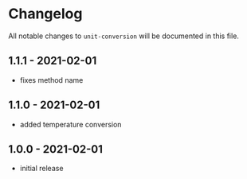 # Changelog

All notable changes to `unit-conversion` will be documented in this file.


## 1.1.1 - 2021-02-01

- fixes method name

## 1.1.0 - 2021-02-01

- added temperature conversion

## 1.0.0 - 2021-02-01

- initial release
